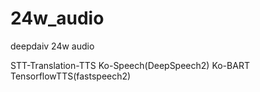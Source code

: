 # 24w_audio
deepdaiv 24w audio

STT-Translation-TTS
Ko-Speech(DeepSpeech2) Ko-BART TensorflowTTS(fastspeech2)
